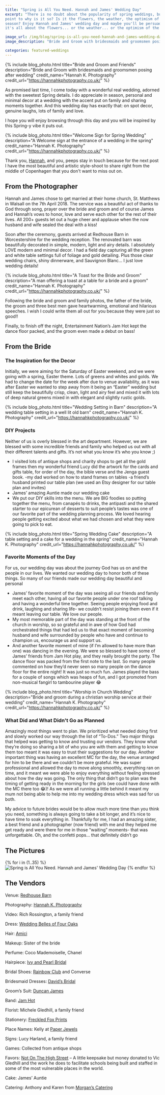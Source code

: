 ```yaml
---
title: "Spring is All You Need. Hannah and James' Wedding Day"
excerpt: "There is no doubt about the popularity of spring weddings, but who can
point to why is it so? Is it the flowers, the weather, the optimism of the
season? Enjoy Hannah and James' wedding day and maybe you'll be persuaded
it's all about the flowers... or the weather... or the optimism of the season"

image_url: /img/blog/spring-is-all-you-need-hannah-and-james-wedding-day.jpg
image_description: "Bride and Groom with bridesmaids and groomsmen posing after wedding"

categories: featured-weddings
---
```


{% include blog_photo.html
title="Bride and Groom and Friends"
description="Bride and Groom with bridesmaids and groomsmen posing after wedding"
credit_name="Hannah K. Photography" credit_url="https://hannahkphotography.co.uk/"
%}

As promised last time, I come today with a wonderful real wedding, adorned with
the sweetest Spring details. I do appreciate in season, personal and minimal
decor at a wedding with the accent put on family and sharing moments together.
And this wedding day has exactly that: on spot decor, genuine laughs, lots of
family and love.

I hope you will enjoy browsing through this day and you will be inspired by this
Spring-y vibe it puts out.

{% include blog_photo.html
title="Welcome Sign for Spring Wedding"
description="A Welcome sign at the entrance of a wedding in the spring"
credit_name="Hannah K. Photography" credit_url="https://hannahkphotography.co.uk/"
%}

Thank you, [Hannah](https://hannahkphotography.co.uk/), and you, peeps stay in
touch because for the next post I have the most beautiful and artistic
style-shoot to share right from the middle of Copenhagen that you don't want to
miss out on.

## From the Photographer

Hannah and James chose to get married at their home church, St. Matthews in
Walsall on the 7th April 2018. The service was a beautiful act of thanks to God
through song, prayer over the bride and groom and of course James and Hannah’s
vows to honor, love and serve each other for the rest of their lives. All 200+
guests let out a huge cheer and applause when the now husband and wife sealed
the deal with a kiss!

Soon after the ceremony, guests arrived at Redhouse Barn in Worcestershire for
the wedding reception. The renovated barn was beautifully decorated in simple,
modern, light and airy details. I absolutely LOVE modern and minimal decor. I
had a field day capturing all the green and white table settings full of foliage
and gold detailing. Plus those clear wedding chairs, shiny dinnerware, and
Sauvignon Blanc... I just love wedding details!

{% include blog_photo.html
title="A Toast for the Bride and Groom"
description="A man offering a toast at a table for a bride and a groom"
credit_name="Hannah K. Photography" credit_url="https://hannahkphotography.co.uk/"
%}

Following the bride and groom and family photos, the father of the bride, the
groom and three best men gave heartwarming, emotional and hilarious speeches. I
wish I could write them all out for you because they were just so good!!

Finally, to finish off the night, Entertainment Nation’s Jam Hot kept the dance
floor packed, and the groom even made a debut on bass!

## From the Bride

### The Inspiration for the Decor

Initially, we were aiming for the Saturday of Easter weekend, and we were going
with a spring,  Easter theme. Lots of greens and whites and golds. We had to
change the date for the week after due to venue availability, as it was after
Easter we wanted to step away from it being an “Easter” wedding but still keep
the beautifully crisp, clean, light and airy feel and mixed it with lots of deep
natural greens mixed in with elegant and slightly rustic golds. 

{% include blog_photo.html
title="Wedding Setting in Barn"
description="A wedding table setting in a well lit old barn"
credit_name="Hannah K. Photography" credit_url="https://hannahkphotography.co.uk/"
%}

### DIY Projects

Neither of us is overly blessed in the art department. However, we are blessed
with some incredible friends and family who helped us out with all their
different talents and gifts. It’s not what you know it’s who you know ;)
- I visited lots of antique shops and charity shops to get all the gold frames
  then my wonderful friend Lucy did the artwork for the cards and gifts table,
  for order of the day,  the bible verse and the Jenga guest book.  -my dad
  worked on how to stand frames on tables -a friend’s husband printed our table
  plan (we used an Etsy designer for our table plan and invites)
- James’ amazing Auntie made our wedding cake
- We put our DIY skills into the menu. We are BIG foodies so putting together
  the menu, from canapés to drinks,  the antipasti and the shared starter to our
  epicurean of desserts to suit people’s tastes was one of our favorite part of
  the wedding planning process. We loved hearing people getting excited about
  what we had chosen and what they were going to pick to eat. 

{% include blog_photo.html
title="Spring Wedding Cake"
description="A table setting and a cake for a wedding in the spring"
credit_name="Hannah K. Photography" credit_url="https://hannahkphotography.co.uk/"
%}

### Favorite Moments of the Day

For us, our wedding day was about the journey God has us on and the people in
our lives. We wanted our wedding day to honor both of these things. So many of
our friends made our wedding day beautiful and personal
- James’ favorite moment of the day was seeing all our friends and family meet
  each other, having all our favorite people under one roof talking and having a
  wonderful time together. Seeing people enjoying food and drink, laughing and
  sharing life- we couldn’t resist joining them even if it meant leaving our
  table. We love our people.
- My most memorable part of the day was standing at the front of the church in
  worship, so so grateful and in awe of how God had orchestrated things that had
  led us to that exact moment of becoming husband and wife surrounded by people
  who have and continue to champion us, encourage us and support us. 
- And another favorite moment of mine (if I’m allowed to have more than one) was
  dancing in the evening. We were so blessed to have some of James’ friends from
  Jam Hot play, and they really brought the party. The dance floor was packed
  from the first note to the last. So many people commented on how they’d never
  seen so many people on the dance floor for the entire night! It was just so
  much fun. James played the bass for a couple of songs which was heaps of fun,
  and I got promoted from non-musical fangirl to tambourine player 😂

{% include blog_photo.html
title="Worship in Church Wedding"
description="Bride and groom during a christian worship service at their wedding"
credit_name="Hannah K. Photography" credit_url="https://hannahkphotography.co.uk/"
%}

### What Did and What Didn't Go as Planned

Amazingly most things went to plan. We prioritized what needed doing first and
slowly worked our way through the list of “To-Dos.” Two major things that helped
was getting to know and trusting our vendors. They know what they’re doing so
sharing a bit of who you are with them and getting to know them too meant it was
easy to trust their suggestions for our day.  Another important thing was having
an excellent MC for the day, the venue arranged for him to be there and we
couldn’t be more grateful. He was super professional and allowed the day to move
along smoothly, everything ran on time, and it meant we were able to enjoy
everything without feeling stressed about how the day was going.  The only thing
that didn’t go to plan was the timing of getting ready in the morning for the
girls (we could have done with the MC there too 😂)! As we were all running a
little behind it meant my mum not being able to help me into my wedding dress
which was sad for us both.

My advice to future brides would be to allow much
more time than you think you need, something is always going to take a bit
longer, and it’s nice to have time to soak everything in.  Thankfully for me, I
had an amazing sister,  a best friend and a photographer (now friend) with me
and they helped me get ready and were there for me in those “waiting” moments-
that was unforgettable.  Oh, and the confetti pops... that definitely didn’t go

## The Pictures

<div class="row center-xs">
    <div class="col-xs-12">
        <div class="photos">
        {% for i in (1..35) %}
            <img src="/img/blog/spring-is-all-you-need-hannah-and-james-wedding-day/spring-is-all-you-need-hannah-and-james-wedding-day-{{i}}.jpg"
            title="Spring is All You Need. Hannah and James' Wedding Day" alt="Spring is All You Need. Hannah and James' Wedding Day"/>
        {% endfor %}
        </div>
    </div>
</div>

## The Vendors

Venue: [Redhouse Barn](https://redhousebarn.co.uk/)

Photography: [Hannah K. Photography](https://hannahkphotography.co.uk/)

Video: Rich Rossington, a family friend

Dress: [Wedding Belles of Four Oaks](https://redhousebarn.co.uk/)

Hair: [Amici](http://www.ahair.co.uk/)

Makeup: Sister of the bride

Perfume: Coco Mademoiselle, Chanel

Hairpiece: [Ivy and Pearl Bridal](https://www.etsy.com/people/IvyandPearlBridal)

Bridal Shoes: [Rainbow Club](https://www.rainbowclub.co.uk/wedding-shoes) and Converse

Bridesmaid Dresses: [David’s Bridal](https://www.davidsbridal.co.uk/)

Groom’s Suit: [Duncan James](https://www.duncanjames.co.uk/)

Band: [Jam Hot](ttps://www.entertainment-nation.co.uk/jam-hot)

Florist: Michele Gledhill, a family friend

Stationery: [Freckled Fox Prints](https://www.etsy.com/uk/shop/FreckledFoxPrints)

Place Names: Kelly at [Paper Jewels](http://www.paper-jewels.co.uk/)

Signs: Lucy Harland, a family friend

Games: Collected from antique shops

Favors: [Not On The High Street](https://www.notonthehighstreet.com/) – A little
keepsake but money donated to Vic Gledhill and the work he does to facilitate
schools being built and staffed in some of the most vulnerable places in the
world.

Cake: James’ Auntie

Catering: Anthony and Karen from [Morgan’s Catering](http://www.morgans-catering.co.uk/)
